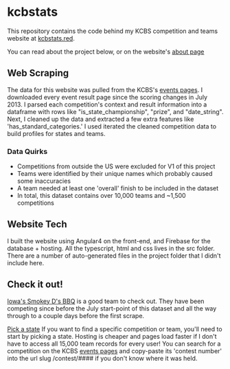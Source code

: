 # kcbstats

This repository contains the code behind my KCBS competition and teams website at [kcbstats.red](https://kcbstats.red/states).

You can read about the project below, or on the website's [about page](https://kcbstats.red/about)

## Web Scraping

The data for this website was pulled from the KCBS's [events pages](https://www.kcbs.us/events). I downloaded every event result page since the scoring changes in July 2013. I parsed each competition's context and result information into a dataframe with rows like "is_state_championship", "prize", and "date_string". Next, I cleaned up the data and extracted a few extra features like 'has_standard_categories.' I used iterated the cleaned competition data to build profiles for states and teams. 

### Data Quirks
 * Competitions from outside the US were excluded for V1 of this project
 * Teams were identified by their unique names which probably caused some inaccuracies
 * A team needed at least one 'overall' finish to be included in the dataset
 * In total, this dataset contains over 10,000 teams and ~1,500 competitions

## Website Tech

I built the website using Angular4 on the front-end, and Firebase for the database + hosting. All the typescript, html and css lives in the src folder. There are a number of auto-generated files in the project folder that I didn't include here.

## Check it out!

[Iowa's Smokey D's BBQ](https://kcbstats.red/team/6377) is a good team to check out. They have been competing since before the July start-point of this dataset and all the way through to a couple days before the first scrape.

[Pick a state](https://kcbstats.red) If you want to find a specific competition or team, you'll need to start by picking a state. Hosting is cheaper and pages load faster if I don't have to access all 15,000 team records for every user! You can search for a competition on the KCBS [events pages](https://www.kcbs.us/events) and copy-paste its 'contest number' into the url slug /contest/#### if you don't know where it was held.
